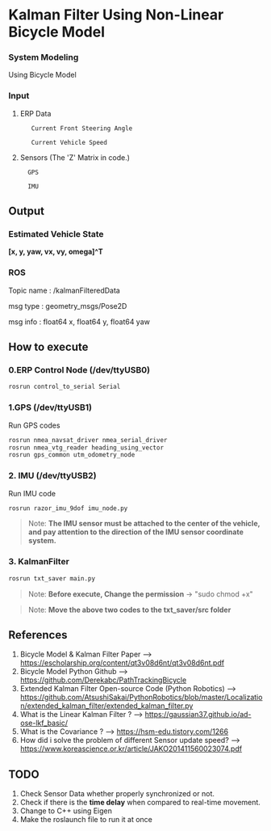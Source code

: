 # Kalman Filter Using Non-Linear Bicycle Model
### System Modeling
Using Bicycle Model
### Input
1. ERP Data

          Current Front Steering Angle
 
          Current Vehicle Speed

2. Sensors (The 'Z' Matrix in code.)

         GPS

         IMU

## Output
### Estimated Vehicle State 
**[x, y, yaw, vx, vy, omega]^T**

### ROS
   Topic name : /kalmanFilteredData
 
   msg type : geometry_msgs/Pose2D
 
   msg info : float64 x,
 float64 y,  float64 yaw

## How to execute
### 0.ERP Control Node (/dev/ttyUSB0)
```sh
rosrun control_to_serial Serial
```
###  1.GPS (/dev/ttyUSB1)
Run GPS codes
```sh
rosrun nmea_navsat_driver nmea_serial_driver
rosrun nmea_vtg_reader heading_using_vector
rosrun gps_common utm_odometry_node
```
### 2. IMU (/dev/ttyUSB2)

Run IMU code
```sh
rosrun razor_imu_9dof imu_node.py
```
> Note: **The IMU sensor must be attached to the center of the vehicle, and pay attention to the direction of the IMU sensor coordinate system.**

### 3. KalmanFilter
```sh
rosrun txt_saver main.py
```
> Note: **Before execute, Change the permission** -> "sudo chmod +x"

> Note: **Move the above two codes to the txt_saver/src folder**

## References
1. Bicycle Model & Kalman Filter Paper
   --> https://escholarship.org/content/qt3v08d6nt/qt3v08d6nt.pdf
2. Bicycle Model Python Github
   --> https://github.com/Derekabc/PathTrackingBicycle
3. Extended Kalman Filter Open-source Code (Python Robotics)
   --> https://github.com/AtsushiSakai/PythonRobotics/blob/master/Localization/extended_kalman_filter/extended_kalman_filter.py
4. What is the Linear Kalman Filter ?
   --> https://gaussian37.github.io/ad-ose-lkf_basic/
5. What is the Covariance ?
   --> https://hsm-edu.tistory.com/1266
6. How did i solve the problem of different Sensor update speed?
   --> https://www.koreascience.or.kr/article/JAKO201411560023074.pdf
   
## TODO
1. Check Sensor Data whether properly synchronized or not.
2. Check if there is the **time delay** when compared to real-time movement.
3. Change to C++ using Eigen
4. Make the roslaunch file to run it at once 
 
